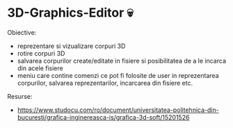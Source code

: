 # 3D-Graphics-Editor :skull: 

Obiective: 
  - reprezentare si vizualizare corpuri 3D
  - rotire corpuri 3D
  - salvarea corpurilor create/editate in fisiere si posibilitatea de a le incarca din acele fisiere
  - meniu care contine comenzi ce pot fi folosite de user in reprezentarea corpurilor, salvarea reprezentarilor, incarcarea din fisiere etc.

Resurse:
  - https://www.studocu.com/ro/document/universitatea-politehnica-din-bucuresti/grafica-inginereasca-is/grafica-3d-soft/15201526
